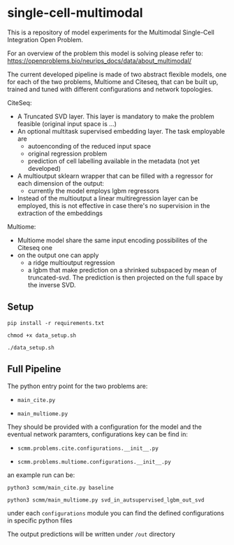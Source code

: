 # single-cell-multimodal

This is a repository of model experiments for the Multimodal Single-Cell Integration Open Problem.

For an overview of the problem this model is solving please refer to: https://openproblems.bio/neurips_docs/data/about_multimodal/

The current developed pipeline is made of two abstract flexible models, 
one for each of the two problems, Multiome and Citeseq, that can be built up, trained and tuned with different configurations and network topologies.

CiteSeq:
 - A Truncated SVD layer. This layer is mandatory to make the problem feasible (original input space is ...)
 - An optional multitask supervised embedding layer. The task employable are
   - autoenconding of the reduced input space
   - original regression problem
   - prediction of cell labelling available in the metadata (not yet developed)
 - A multioutput sklearn wrapper that can be filled with a regressor for each dimension of the output:
   - currently the model employs lgbm regressors
 - Instead of the multioutput a linear multiregression layer can be employed, this is not effective in case there's no supervision in the extraction of the embeddings

Multiome:
 - Multiome model share the same input encoding possibilites of the Citeseq one
 - on the output one can apply
   - a ridge multioutput regression
   - a lgbm that make prediction on a shrinked subspaced by mean of truncated-svd. The prediction is then projected on the full space by the inverse SVD.


## Setup
`pip install -r requirements.txt`

`chmod +x data_setup.sh`

`./data_setup.sh`

## Full Pipeline
The python entry point for the two problems are:

 - `main_cite.py`

 - `main_multiome.py`


They should be provided with a configuration for the model and the eventual network paramters, configurations key can be find in:

 - `scmm.problems.cite.configurations.__init__.py`
 
 - `scmm.problems.multiome.configurations.__init__.py`

an example run can be:

`python3 scmm/main_cite.py baseline`

`python3 scmm/main_multiome.py svd_in_autsupervised_lgbm_out_svd`

under each `configurations` module you can find the defined configurations in specific python files

The output predictions will be written under `/out` directory

